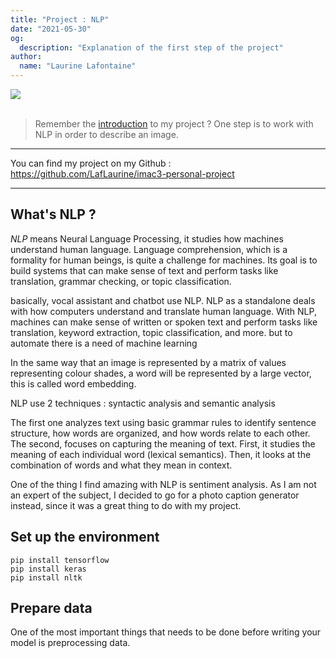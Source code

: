 ```yaml
---
title: "Project : NLP"
date: "2021-05-30"
og:
  description: "Explanation of the first step of the project"
author:
  name: "Laurine Lafontaine"
---
```


<div style="width:30%"><img src="https://img.shields.io/static/v1?label=last-modified&message=27 may&color=orange"></div>
</br>

> Remember the [introduction](https://laurine-dev-blog.herokuapp.com/writings/steps) to my project ? One step is to work with NLP in order to describe an image.

---

You can find my project on my Github : https://github.com/LafLaurine/imac3-personal-project

---

## What's NLP ? 

*NLP* means Neural Language Processing, it studies how machines understand human language. Language comprehension, which is a formality for human beings, is quite a challenge for machines. Its goal is to build systems that can make sense of text and perform tasks like translation, grammar checking, or topic classification. 

basically, vocal assistant and chatbot use NLP. NLP as a standalone deals with how computers understand and translate human language. With NLP, machines can make sense of written or spoken text and perform tasks like translation, keyword extraction, topic classification, and more.  but to automate there is a need of machine learning

In the same way that an image is represented by a matrix of values representing colour shades, a word will be represented by a large vector, this is called word embedding.

NLP use 2 techniques : syntactic analysis and semantic analysis

The first one analyzes text using basic grammar rules to identify sentence structure, how words are organized, and how words relate to each other. 
The second, focuses on capturing the meaning of text. First, it studies the meaning of each individual word (lexical semantics). Then, it looks at the combination of words and what they mean in context.

One of the thing I find amazing with NLP is sentiment analysis. As I am not an expert of the subject, I decided to go for a photo caption generator instead, since it was a great thing to do with my project. 

## Set up the environment

```pip install scipy 
pip install tensorflow 
pip install keras 
pip install nltk
```

## Prepare data

One of the most important things that needs to be done before writing your model is preprocessing data.